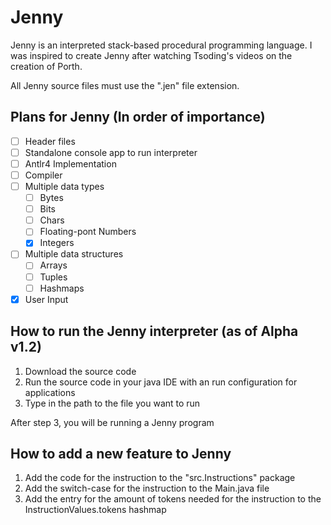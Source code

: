 # Jenny
Jenny is an interpreted stack-based procedural programming language.
I was inspired to create Jenny after watching Tsoding's videos on the creation of Porth.

All Jenny source files must use the ".jen" file extension.

## Plans for Jenny (In order of importance)
- [ ] Header files
- [ ] Standalone console app to run interpreter
- [ ] Antlr4 Implementation
- [ ] Compiler
- [ ] Multiple data types
  - [ ] Bytes
  - [ ] Bits
  - [ ] Chars
  - [ ] Floating-pont Numbers
  - [X] Integers
- [ ] Multiple data structures
  - [ ] Arrays
  - [ ] Tuples
  - [ ] Hashmaps 
- [X] User Input

## How to run the Jenny interpreter (as of Alpha v1.2)
1. Download the source code
2. Run the source code in your java IDE with an run configuration for applications
3. Type in the path to the file you want to run
 
After step 3, you will be running a Jenny program

## How to add a new feature to Jenny
1. Add the code for the instruction to the "src.Instructions" package
2. Add the switch-case for the instruction to the Main.java file
3. Add the entry for the amount of tokens needed for the instruction to the InstructionValues.tokens hashmap
